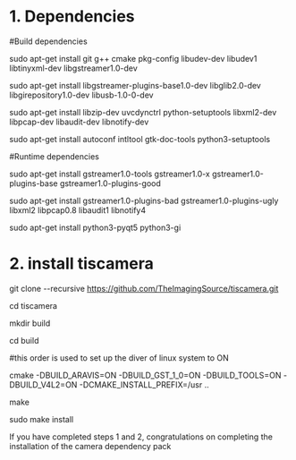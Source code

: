 # 1. Dependencies
#Build dependencies

sudo apt-get install git g++ cmake pkg-config libudev-dev libudev1 libtinyxml-dev libgstreamer1.0-dev

sudo apt-get install libgstreamer-plugins-base1.0-dev libglib2.0-dev libgirepository1.0-dev libusb-1.0-0-dev

sudo apt-get install libzip-dev uvcdynctrl python-setuptools libxml2-dev libpcap-dev libaudit-dev libnotify-dev

sudo apt-get install autoconf intltool gtk-doc-tools python3-setuptools

#Runtime dependencies

sudo apt-get install gstreamer1.0-tools gstreamer1.0-x gstreamer1.0-plugins-base gstreamer1.0-plugins-good

sudo apt-get install gstreamer1.0-plugins-bad gstreamer1.0-plugins-ugly libxml2 libpcap0.8 libaudit1 libnotify4

sudo apt-get install python3-pyqt5 python3-gi

# 2. install tiscamera
git clone --recursive https://github.com/TheImagingSource/tiscamera.git

cd tiscamera

mkdir build

cd build

#this order is used to set up the diver of linux system to ON

cmake -DBUILD_ARAVIS=ON -DBUILD_GST_1_0=ON -DBUILD_TOOLS=ON -DBUILD_V4L2=ON -DCMAKE_INSTALL_PREFIX=/usr ..

make

sudo make install

If you have completed steps 1 and 2, congratulations on completing the installation of the camera dependency pack
